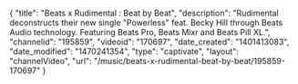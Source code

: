 {
    "title": "Beats x Rudimental : Beat by Beat",
    "description": "Rudimental deconstructs their new single \"Powerless\" feat. Becky Hill through Beats Audio technology. Featuring Beats Pro, Beats Mixr and Beats Pill XL.",
    "channelid": "195859",
    "videoid": "170697",
    "date_created": "1401413083",
    "date_modified": "1470241354",
    "type": "captivate",
    "layout": "channelVideo",
    "url": "\/music\/beats-x-rudimental-beat-by-beat\/195859-170697"
}